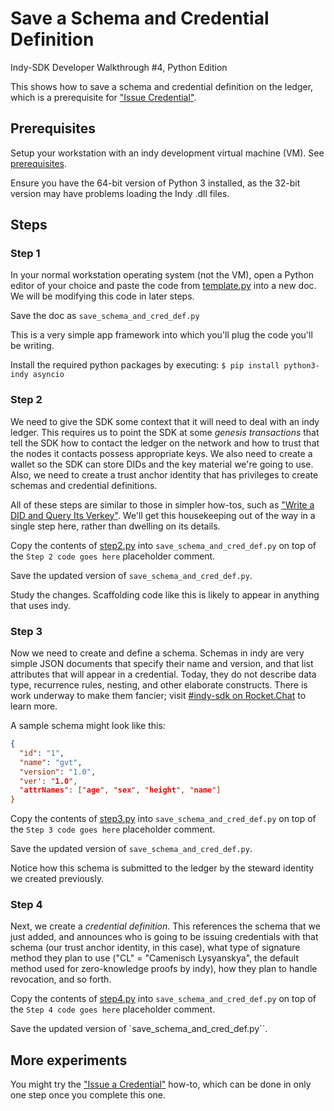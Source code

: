 # Save a Schema and Credential Definition

Indy-SDK Developer Walkthrough #4, Python Edition

This shows how to save a schema and credential definition on the ledger, which is
a prerequisite for ["Issue Credential"](../issue-credential/README.md).

## Prerequisites

Setup your workstation with an indy development virtual machine (VM). See [prerequisites](../../prerequisites.md).

Ensure you have the 64-bit version of Python 3 installed, as the 32-bit version may have problems loading the Indy .dll files.

## Steps

### Step 1

In your normal workstation operating system (not the VM), open a Python editor of your
choice and paste the code from [template.py](template.py)
into a new doc. We will be modifying this code in later steps.

Save the doc as `save_schema_and_cred_def.py`

This is a very simple app framework into which you'll plug the code you'll be writing.

Install the required python packages by executing: `$ pip install python3-indy asyncio`

### Step 2

We need to give the SDK some context that it will need
to deal with an indy ledger. This requires us to point the SDK at some
*genesis transactions* that tell the SDK how to contact the ledger on
the network and how to trust that the nodes it contacts possess
appropriate keys. We also need to create a wallet so the SDK can store
DIDs and the key material we're going to use. Also, we need
to create a trust anchor identity that has privileges to create schemas
and credential definitions.

All of these steps are similar to those in simpler how-tos, such as
["Write a DID and Query Its Verkey"](../../write-did-and-query-verkey/python/readme.md).
We'll get this housekeeping out of
the way in a single step here, rather than dwelling on its details.

Copy the contents of [step2.py](step2.py) into
`save_schema_and_cred_def.py` on top of the `Step 2 code goes here` placeholder comment.

Save the updated version of `save_schema_and_cred_def.py`.

Study the changes. Scaffolding code like this is likely to appear in anything
that uses indy.

### Step 3

Now we need to create and define a schema. Schemas in indy are very simple
JSON documents that specify their name and version, and that list attributes
that will appear in a credential. Today, they do not describe data type,
recurrence rules, nesting, and other elaborate constructs. There is work
underway to make them fancier; visit
[#indy-sdk on Rocket.Chat](https://chat.hyperledger.org/channel/indy-sdk) to learn
more.

A sample schema might look like this:

```json
{
  "id": "1",
  "name": "gvt",
  "version": "1.0",
  "ver': "1.0",
  "attrNames": ["age", "sex", "height", "name"]
}
```

Copy the contents of [step3.py](step3.py) into
`save_schema_and_cred_def.py` on top of the `Step 3 code goes here` placeholder comment.

Save the updated version of `save_schema_and_cred_def.py`.

Notice how this schema is submitted to the ledger by the steward
identity we created previously.

### Step 4

Next, we create a *credential definition*. This references the schema
that we just added, and announces who is going to be issuing credentials
with that schema (our trust anchor identity, in this case), what type of
signature method they plan to use ("CL" = "Camenisch Lysyanskya", the
default method used for zero-knowledge proofs by indy), how they
plan to handle revocation, and so forth.

Copy the contents of [step4.py](step4.py) into
`save_schema_and_cred_def.py` on top of the `Step 4 code goes here` placeholder comment.

Save the updated version of `save_schema_and_cred_def.py``.

## More experiments

You might try the ["Issue a Credential"](../../issue-credential/python/README.md)
how-to, which can be done in only one step once you complete this one.
